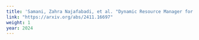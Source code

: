 ```yaml
---
title: 'Samani, Zahra Najafabadi, et al. "Dynamic Resource Manager for Automating Deployments in the Computing Continuum." arXiv preprint arXiv:2411.16697 (2024).'
link: "https://arxiv.org/abs/2411.16697"
weight: 1
year: 2024
---
```

